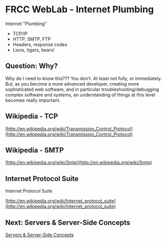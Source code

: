 # FRCC WebLab - Internet Plumbing

Internet "Plumbing"

* TCP/IP
* HTTP, SMTP, FTP
* Headers, response codes
* Lions, tigers, bears!

## Question: Why?

Why do I need to know this??? You don’t. At least not fully, or immediately. But, as you become a more advanced developer, creating more sophisticated web software, and in particular troubleshooting/debugging complex software and systems, an understanding of things at this level becomes really important. 

## Wikipedia - TCP

[http://en.wikipedia.org/wiki/Transmission_Control_Protocol](http://en.wikipedia.org/wiki/Transmission_Control_Protocol)

## Wikipedia - SMTP 

[http://en.wikipedia.org/wiki/Smtp](http://en.wikipedia.org/wiki/Smtp)

## Internet Protocol Suite

Internet Protocol Suite

[http://en.wikipedia.org/wiki/Internet_protocol_suite](http://en.wikipedia.org/wiki/Internet_protocol_suite)

## Next: Servers & Server-Side Concepts

[Servers & Server-Side Concepts](?md=/course-content/module1_weblab2/servers_and_server-side_concepts.md)